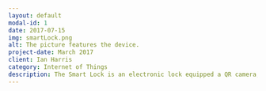 ```yaml
---
layout: default
modal-id: 1
date: 2017-07-15
img: smartLock.png
alt: The picture features the device.
project-date: March 2017
client: Ian Harris
category: Internet of Things
description: The Smart Lock is an electronic lock equipped a QR camera, fingerprint scanner, and NFC reader. The user is able to use an Android application to choose the unlock method. The purpose of the device is to provide the user flexibility and convenience when accessing a locked door. For example, if the user loses his/her NFC card, the user can utilized the fingerprint recognition instead.
---
```

